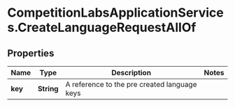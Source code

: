 # CompetitionLabsApplicationServices.CreateLanguageRequestAllOf

## Properties

Name | Type | Description | Notes
------------ | ------------- | ------------- | -------------
**key** | **String** | A reference to the pre created language keys | 


